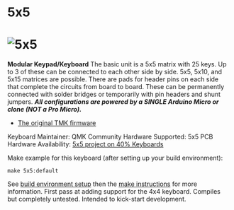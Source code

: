 # 5x5

![5x5](https://3.bp.blogspot.com/-bKOfUyMtdrE/WqGA_03kGZI/AAAAAAACPtY/DsHDTQS0IlMD3ie8HHlf1ATRUAwpZdcSgCLcBGAs/s1600/c.jpg)
===

**Modular Keypad/Keyboard**
The basic unit is a 5x5 matrix with 25 keys. Up to 3 of these can be connected to each other side by side.
5x5, 5x10, and 5x15 matrices are possible.
There are pads for header pins on each side that complete the circuits from board to board. These can be permanently connected with solder bridges or temporarily with pin headers and shunt jumpers.
**_All configurations are powered by a SINGLE Arduino Micro or clone (NOT a Pro Micro)._**

* [The original TMK firmware](https://github.com/di0ib/tmk_keyboard/tree/master/keyboard/5x5)

Keyboard Maintainer: QMK Community
Hardware Supported: 5x5 PCB
Hardware Availability: [5x5 project on 40% Keyboards](http://www.40percent.club/2018/04/5x5.html)

Make example for this keyboard (after setting up your build environment):

    make 5x5:default

See [build environment setup](https://docs.qmk.fm/build_environment_setup.html) then the [make instructions](https://docs.qmk.fm/make_instructions.html) for more information.
First pass at adding support for the 4x4 keyboard. Compiles but completely untested. Intended to kick-start development.
